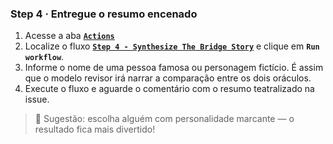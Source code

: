 ### Step 4 · Entregue o resumo encenado

1. Acesse a aba **[`Actions`](../../actions)**
2. Localize o fluxo **[`Step 4 - Synthesize The Bridge Story`](../../actions/workflows/4-bridge-synthesis.yaml)** e clique em **`Run workflow`**.
3. Informe o nome de uma pessoa famosa ou personagem fictício. É assim que o modelo revisor irá narrar a comparação entre os dois oráculos.
4. Execute o fluxo e aguarde o comentário com o resumo teatralizado na issue.

> 🧭 Sugestão: escolha alguém com personalidade marcante — o resultado fica mais divertido!
